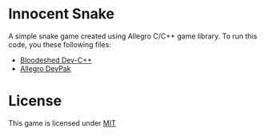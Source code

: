# Innocent Snake

A simple snake game created using Allegro C/C++ game library. To run this code, you these following files:
- [Bloodeshed Dev-C++][devcpp]
- [Allegro DevPak][allegro]

# License

This game is licensed under [MIT][mit]

[mit]: https://github.com/junian/InnocentSnake/blob/master/LICENSE
[devcpp]: http://www.bloodshed.net/devcpp.html
[allegro]: http://devpaks.org/details.php?devpak=1
